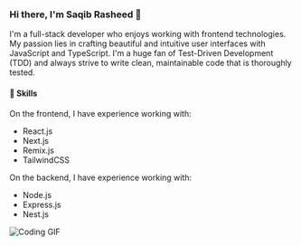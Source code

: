 ### Hi there, I'm Saqib Rasheed 👋

I'm a full-stack developer who enjoys working with frontend technologies. My passion lies in crafting beautiful and intuitive user interfaces with JavaScript and TypeScript. I'm a huge fan of Test-Driven Development (TDD) and always strive to write clean, maintainable code that is thoroughly tested.

#### 🚀 Skills

On the frontend, I have experience working with:

- React.js
- Next.js
- Remix.js
- TailwindCSS

On the backend, I have experience working with:

- Node.js
- Express.js
- Nest.js

![Coding GIF](https://media.giphy.com/media/LmNwrBhejkK9EFP504/giphy.gif)
